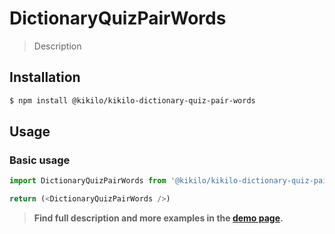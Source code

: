 # DictionaryQuizPairWords

> Description

<!-- ![](./assets/preview.png) -->

## Installation

```sh
$ npm install @kikilo/kikilo-dictionary-quiz-pair-words
```

## Usage

### Basic usage
```js
import DictionaryQuizPairWords from '@kikilo/kikilo-dictionary-quiz-pair-words'

return (<DictionaryQuizPairWords />)
```


> **Find full description and more examples in the [demo page](#).**